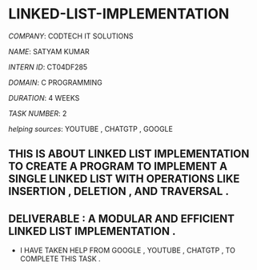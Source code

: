 # LINKED-LIST-IMPLEMENTATION

*COMPANY*: CODTECH IT SOLUTIONS

*NAME*: SATYAM KUMAR

*INTERN ID*: CT04DF285

*DOMAIN*: C PROGRAMMING

*DURATION*: 4 WEEKS 

*TASK NUMBER*: 2

*helping sources*: YOUTUBE , CHATGTP , GOOGLE 

## THIS IS ABOUT LINKED LIST IMPLEMENTATION TO CREATE A PROGRAM TO IMPLEMENT A SINGLE LINKED LIST WITH OPERATIONS LIKE INSERTION , DELETION , AND TRAVERSAL .
## DELIVERABLE : A MODULAR AND EFFICIENT LINKED LIST IMPLEMENTATION .
* I HAVE TAKEN HELP FROM GOOGLE , YOUTUBE , CHATGTP , TO COMPLETE THIS TASK .
